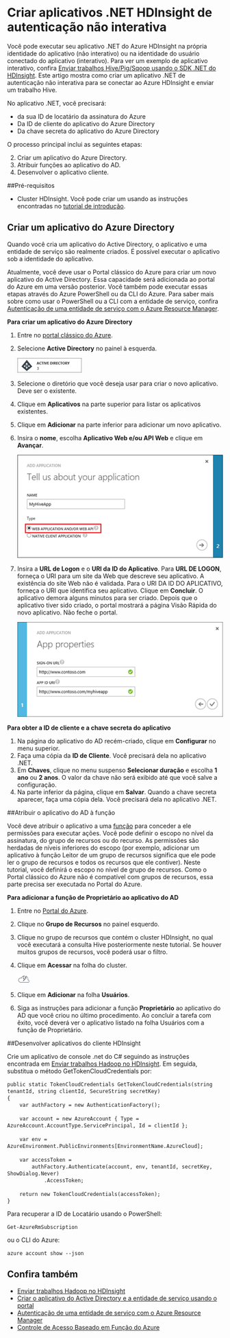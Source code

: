 <properties
	pageTitle="Criar aplicativos .NET HDInsight de autenticação não interativa | Microsoft Azure"
	description="Saiba como criar aplicativos .NET HDInsight de autenticação não interativa."
	editor="cgronlun"
	manager="jhubbard"
	services="hdinsight"
	documentationCenter=""
	tags="azure-portal"
	authors="mumian"/>

<tags
	ms.service="hdinsight"
	ms.workload="big-data"
	ms.tgt_pltfrm="na"
	ms.devlang="na"
	ms.topic="article"
	ms.date="09/02/2016"
	ms.author="jgao"/>

# Criar aplicativos .NET HDInsight de autenticação não interativa

Você pode executar seu aplicativo .NET do Azure HDInsight na própria identidade do aplicativo (não interativo) ou na identidade do usuário conectado do aplicativo (interativo). Para ver um exemplo de aplicativo interativo, confira [Enviar trabalhos Hive/Pig/Sqoop usando o SDK .NET do HDInsight](hdinsight-submit-hadoop-jobs-programmatically.md#submit-hivepigsqoop-jobs-using-hdinsight-net-sdk). Este artigo mostra como criar um aplicativo .NET de autenticação não interativa para se conectar ao Azure HDInsight e enviar um trabalho Hive.

No aplicativo .NET, você precisará:

- da sua ID de locatário da assinatura do Azure
- Da ID de cliente do aplicativo do Azure Directory
- Da chave secreta do aplicativo do Azure Directory

O processo principal inclui as seguintes etapas:

2. Criar um aplicativo do Azure Directory.
2. Atribuir funções ao aplicativo do AD.
3. Desenvolver o aplicativo cliente.


##Pré-requisitos

- Cluster HDInsight. Você pode criar um usando as instruções encontradas no [tutorial de introdução](hdinsight-hadoop-linux-tutorial-get-started.md#create-cluster).




## Criar um aplicativo do Azure Directory 
Quando você cria um aplicativo do Active Directory, o aplicativo e uma entidade de serviço são realmente criados. É possível executar o aplicativo sob a identidade do aplicativo.

Atualmente, você deve usar o Portal clássico do Azure para criar um novo aplicativo do Active Directory. Essa capacidade será adicionada ao portal do Azure em uma versão posterior. Você também pode executar essas etapas através do Azure PowerShell ou da CLI do Azure. Para saber mais sobre como usar o PowerShell ou a CLI com a entidade de serviço, confira [Autenticação de uma entidade de serviço com o Azure Resource Manager](../resource-group-authenticate-service-principal.md).

**Para criar um aplicativo do Azure Directory**

1.	Entre no [portal clássico do Azure](https://manage.windowsazure.com/).
2.	Selecione **Active Directory** no painel à esquerda.

    ![Active Directory do Portal clássico do Azure](.\media\hdinsight-create-non-interactive-authentication-dotnet-application\active-directory.png)
    
3.	Selecione o diretório que você deseja usar para criar o novo aplicativo. Deve ser o existente.
4.	Clique em **Aplicativos** na parte superior para listar os aplicativos existentes.
5.	Clique em **Adicionar** na parte inferior para adicionar um novo aplicativo.
6.	Insira o **nome**, escolha **Aplicativo Web e/ou API Web** e clique em **Avançar**.

    ![novo aplicativo do azure active directory](.\media\hdinsight-create-non-interactive-authentication-dotnet-application\hdinsight-add-ad-application.png)

7.	Insira a **URL de Logon** e o **URI da ID do Aplicativo**. Para **URL DE LOGON**, forneça o URI para um site da Web que descreve seu aplicativo. A existência do site Web não é validada. Para o URI DA ID DO APLICATIVO, forneça o URI que identifica seu aplicativo. Clique em **Concluir**. O aplicativo demora alguns minutos para ser criado. Depois que o aplicativo tiver sido criado, o portal mostrará a página Visão Rápida do novo aplicativo. Não feche o portal.

    ![propriedades do novo aplicativo do azure active directory](.\media\hdinsight-create-non-interactive-authentication-dotnet-application\hdinsight-add-ad-application-properties.png)

**Para obter a ID de cliente e a chave secreta do aplicativo**

1.	Na página do aplicativo do AD recém-criado, clique em **Configurar** no menu superior.
2.	Faça uma cópia da **ID de Cliente**. Você precisará dela no aplicativo .NET.
3.	Em **Chaves**, clique no menu suspenso **Selecionar duração** e escolha **1 ano** ou **2 anos**. O valor da chave não será exibido até que você salve a configuração.
4.	Na parte inferior da página, clique em **Salvar**. Quando a chave secreta aparecer, faça uma cópia dela. Você precisará dela no aplicativo .NET.

##Atribuir o aplicativo do AD à função

Você deve atribuir o aplicativo a uma [função](../active-directory/role-based-access-built-in-roles.md) para conceder a ele permissões para executar ações. Você pode definir o escopo no nível da assinatura, do grupo de recursos ou do recurso. As permissões são herdadas de níveis inferiores do escopo (por exemplo, adicionar um aplicativo à função Leitor de um grupo de recursos significa que ele pode ler o grupo de recursos e todos os recursos que ele contiver). Neste tutorial, você definirá o escopo no nível de grupo de recursos. Como o Portal clássico do Azure não é compatível com grupos de recursos, essa parte precisa ser executada no Portal do Azure.

**Para adicionar a função de Proprietário ao aplicativo do AD**

1.	Entre no [Portal do Azure](https://portal.azure.com).
2.	Clique no **Grupo de Recursos** no painel esquerdo.
3.	Clique no grupo de recursos que contém o cluster HDInsight, no qual você executará a consulta Hive posteriormente neste tutorial. Se houver muitos grupos de recursos, você poderá usar o filtro.
4.	Clique em **Acessar** na folha do cluster.

    ![ícone de nuvem e raio = início rápido](./media/hdinsight-hadoop-create-linux-cluster-portal/quickstart.png)
5.	Clique em **Adicionar** na folha **Usuários**.
6.	Siga as instruções para adicionar a função **Proprietário** ao aplicativo do AD que você criou no último procedimento. Ao concluir a tarefa com êxito, você deverá ver o aplicativo listado na folha Usuários com a função de Proprietário.


##Desenvolver aplicativos do cliente HDInsight

Crie um aplicativo de console .net do C# seguindo as instruções encontrada em [Enviar trabalhos Hadoop no HDInsight](hdinsight-submit-hadoop-jobs-programmatically.md#submit-hivepigsqoop-jobs-using-hdinsight-net-sdk). Em seguida, substitua o método GetTokenCloudCredentials por:

    public static TokenCloudCredentials GetTokenCloudCredentials(string tenantId, string clientId, SecureString secretKey)
    {
        var authFactory = new AuthenticationFactory();

        var account = new AzureAccount { Type = AzureAccount.AccountType.ServicePrincipal, Id = clientId };

        var env = AzureEnvironment.PublicEnvironments[EnvironmentName.AzureCloud];

        var accessToken =
            authFactory.Authenticate(account, env, tenantId, secretKey, ShowDialog.Never)
                .AccessToken;

        return new TokenCloudCredentials(accessToken);
    }

Para recuperar a ID de Locatário usando o PowerShell:

    Get-AzureRmSubscription

ou o CLI do Azure:

    azure account show --json

      
## Confira também

- [Enviar trabalhos Hadoop no HDInsight](hdinsight-submit-hadoop-jobs-programmatically.md)
- [Criar o aplicativo do Active Directory e a entidade de serviço usando o portal](../resource-group-create-service-principal-portal.md)
- [Autenticação de uma entidade de serviço com o Azure Resource Manager](../resource-group-authenticate-service-principal.md)
- [Controle de Acesso Baseado em Função do Azure](../active-directory/role-based-access-control-configure.md)

<!---HONumber=AcomDC_0914_2016-->